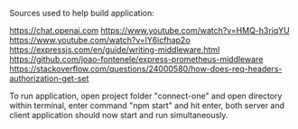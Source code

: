 Sources used to help build application:

https://chat.openai.com
https://www.youtube.com/watch?v=HMQ-h3riqYU
https://www.youtube.com/watch?v=lY6icfhap2o
https://expressjs.com/en/guide/writing-middleware.html
https://github.com/joao-fontenele/express-prometheus-middleware
https://stackoverflow.com/questions/24000580/how-does-req-headers-authorization-get-set

To run application, open project folder "connect-one" and open directory within terminal, enter command "npm start" and hit enter, both server and client application should now start and run simultaneously.
